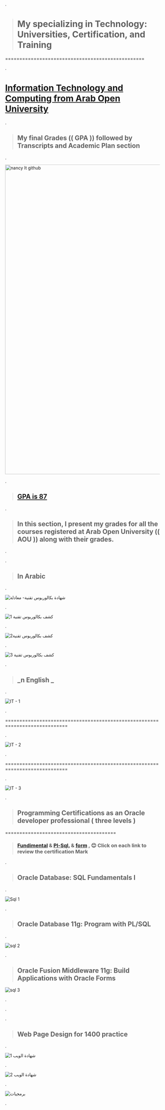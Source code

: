 
.


> # My specializing in Technology: Universities, Certification, and Training


=================================================

.



 # [Information Technology and Computing from Arab Open University](https://github.com/nancyalaswad90/nancyalaswad90/files/12479705/CrystalReportViewer1.pdf)

.



> ## My final Grades  (( GPA )) followed by Transcripts and Academic Plan section

.



<img width="1006" alt="nancy It github" src="https://github.com/nancyalaswad90/nancyalaswad90/assets/36210723/f5c9d0f1-384e-4239-bf7a-fb3bc315f9d0">


.



> ## [GPA is 87 ](https://gpacalculator.net/gpa-scale/3-2-gpa/)


.



> ##  In this section, I present my grades for all the courses registered at Arab Open University  (( AOU ))  along with their grades.
.



.


> ## In Arabic 


.


![شهادة بكالوريوس تقنية- معادلة](https://github.com/nancyalaswad90/nancyalaswad90/assets/36210723/a2296865-8138-468c-85d3-c2fa1d844d44)


.


![كشف بكالوريوس تقنية 1](https://github.com/nancyalaswad90/nancyalaswad90/assets/36210723/60be37cf-5f40-4e1c-9bae-57f2a33b601d)



.


![كشف بكالوريوس تقنية2](https://github.com/nancyalaswad90/nancyalaswad90/assets/36210723/8ef9e293-0e17-4738-ada6-578370452b40)



.


![كشف بكالوريوس تقنية 3](https://github.com/nancyalaswad90/nancyalaswad90/assets/36210723/b1d558e6-ec91-4f07-a94a-5feb2f76176a)





.


> ## _n English _
.


![IT - 1](https://github.com/nancyalaswad90/nancyalaswad90/assets/36210723/7a82a0d7-d661-4dd3-8400-dc317f7c8d79)



.



============================================================================


.

![IT - 2](https://github.com/nancyalaswad90/nancyalaswad90/assets/36210723/c9e51c39-0b44-4bda-bb17-6d65679ddc18)

.


============================================================================

.


![IT - 3](https://github.com/nancyalaswad90/nancyalaswad90/assets/36210723/557076e7-5ff8-4336-904b-326c46da45cf)



.
> ## Programming Certifications  as an Oracle developer professional  ( three levels )



   =======================================
   
   

  > ###  [Fundimental](https://github.com/nancyalaswad90/Certifications/blob/main/Certification%20as%20FundimentalOracle%20developer%20professional%20%20.md) & [Pl-Sql.](https://github.com/nancyalaswad90/Certifications/blob/main/Certification%20as%20pl-sql.%20Oracle%20developer%20professional%20.md) & [form](https://github.com/nancyalaswad90/Certifications/blob/main/Certification%20as%20form%20Oracle%20developer%20professional%20.md) , **😊 Click on each link to review the certification Mark**

.


> ## Oracle Database: SQL Fundamentals I

.

![Sql 1](https://github.com/nancyalaswad90/nancyalaswad90/assets/36210723/4a4d08ca-0df0-4d7b-b5a9-8cf0a0f19c59)



.

> ##  Oracle Database 11g: Program with PL/SQL


.

![sql 2](https://github.com/nancyalaswad90/nancyalaswad90/assets/36210723/79b59667-9724-48a2-b016-a77a5628e711)



.

                                                       
> ##  Oracle Fusion Middleware 11g: Build Applications with Oracle Forms   

![sql 3](https://github.com/nancyalaswad90/nancyalaswad90/assets/36210723/93069e4b-3d0d-4f9d-807e-e113d81ddb3c)






.

.


.
> ## Web Page Design for 1400 practice     

.

![شهادة الويب 1](https://github.com/nancyalaswad90/nancyalaswad90/assets/36210723/afe3b005-f04c-4100-a4fe-e5665cd17639)



.


![شهادة الويب 2](https://github.com/nancyalaswad90/nancyalaswad90/assets/36210723/8c8bf480-3d42-4407-a66b-312b1f68a100)



.

![برمجيات ](https://github.com/nancyalaswad90/nancyalaswad90/assets/36210723/3f835e72-b2c1-450c-8e05-7bcdf84182a6)


.
